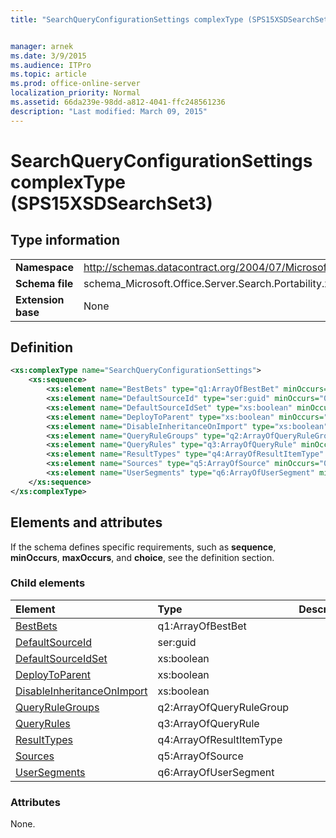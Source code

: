```yaml
---
title: "SearchQueryConfigurationSettings complexType (SPS15XSDSearchSet3)"


manager: arnek
ms.date: 3/9/2015
ms.audience: ITPro
ms.topic: article
ms.prod: office-online-server
localization_priority: Normal
ms.assetid: 66da239e-98dd-a812-4041-ffc248561236
description: "Last modified: March 09, 2015"
---
```


# SearchQueryConfigurationSettings complexType (SPS15XSDSearchSet3)

 
  
## Type information

|||
|:-----|:-----|
|**Namespace** <br/> |http://schemas.datacontract.org/2004/07/Microsoft.Office.Server.Search.Portability  <br/> |
|**Schema file** <br/> |schema_Microsoft.Office.Server.Search.Portability.xsd  <br/> |
|**Extension base** <br/> |None  <br/> |
   
## Definition

```XML
<xs:complexType name="SearchQueryConfigurationSettings">
    <xs:sequence>
        <xs:element name="BestBets" type="q1:ArrayOfBestBet" minOccurs="0"></xs:element>
        <xs:element name="DefaultSourceId" type="ser:guid" minOccurs="0"></xs:element>
        <xs:element name="DefaultSourceIdSet" type="xs:boolean" minOccurs="0"></xs:element>
        <xs:element name="DeployToParent" type="xs:boolean" minOccurs="0"></xs:element>
        <xs:element name="DisableInheritanceOnImport" type="xs:boolean" minOccurs="0"></xs:element>
        <xs:element name="QueryRuleGroups" type="q2:ArrayOfQueryRuleGroup" minOccurs="0"></xs:element>
        <xs:element name="QueryRules" type="q3:ArrayOfQueryRule" minOccurs="0"></xs:element>
        <xs:element name="ResultTypes" type="q4:ArrayOfResultItemType" minOccurs="0"></xs:element>
        <xs:element name="Sources" type="q5:ArrayOfSource" minOccurs="0"></xs:element>
        <xs:element name="UserSegments" type="q6:ArrayOfUserSegment" minOccurs="0"></xs:element>
    </xs:sequence>
</xs:complexType>

```

## Elements and attributes

If the schema defines specific requirements, such as **sequence**, **minOccurs**, **maxOccurs**, and **choice**, see the definition section. 
  
### Child elements

|**Element**|**Type**|**Description**|
|:-----|:-----|:-----|
|[BestBets](bestbets-element-searchqueryconfigurationsettings-complextypesps15xsdsearchset3.md) <br/> |q1:ArrayOfBestBet  <br/> ||
|[DefaultSourceId](defaultsourceid-element-searchqueryconfigurationsettings-complextypesps15xsdsear.md) <br/> |ser:guid  <br/> ||
|[DefaultSourceIdSet](defaultsourceidset-element-searchqueryconfigurationsettings-complextypesps15xsds.md) <br/> |xs:boolean  <br/> ||
|[DeployToParent](deploytoparent-element-searchqueryconfigurationsettings-complextypesps15xsdsearc.md) <br/> |xs:boolean  <br/> ||
|[DisableInheritanceOnImport](disableinheritanceonimport-element-searchqueryconfigurationsettings-complextypes.md) <br/> |xs:boolean  <br/> ||
|[QueryRuleGroups](queryrulegroups-element-searchqueryconfigurationsettings-complextypesps15xsdsear.md) <br/> |q2:ArrayOfQueryRuleGroup  <br/> ||
|[QueryRules](queryrules-element-searchqueryconfigurationsettings-complextypesps15xsdsearchset.md) <br/> |q3:ArrayOfQueryRule  <br/> ||
|[ResultTypes](resulttypes-element-searchqueryconfigurationsettings-complextypesps15xsdsearchse.md) <br/> |q4:ArrayOfResultItemType  <br/> ||
|[Sources](sources-element-searchqueryconfigurationsettings-complextypesps15xsdsearchset3.md) <br/> |q5:ArrayOfSource  <br/> ||
|[UserSegments](usersegments-element-searchqueryconfigurationsettings-complextypesps15xsdsearchs.md) <br/> |q6:ArrayOfUserSegment  <br/> ||
   
### Attributes

None.
  

